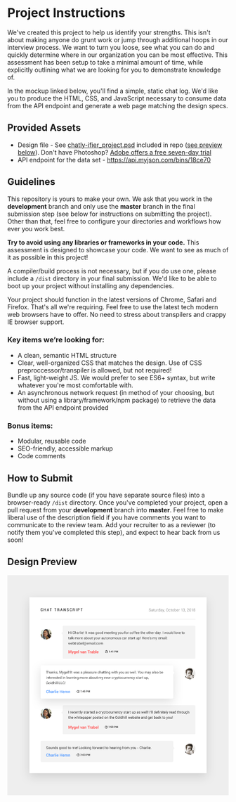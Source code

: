 # Project Instructions

We've created this project to help us identify your strengths. This isn't about making anyone do grunt work or jump through additional hoops in our interview process. We want to turn you loose, see what you can do and quickly determine where in our organization you can be most effective. This assessment has been setup to take a minimal amount of time, while explicitly outlining what we are looking for you to demonstrate knowledge of.

In the mockup linked below, you'll find a simple, static chat log. We'd like you to produce the HTML, CSS, and JavaScript necessary to consume data from the API endpoint and generate a web page matching the design specs.


## Provided Assets
- Design file - See [chatly-ifier_project.psd](/chatly-ifier_project.psd) included in repo ([see preview below](README.md#design-preview)). Don't have Photoshop? [Adobe offers a free seven-day trial](https://www.adobe.com/products/photoshop/free-trial-download.html)
- API endpoint for the data set - https://api.myjson.com/bins/18ce70


## Guidelines
This repository is yours to make your own. We ask that you work in the **development** branch and only use the **master** branch in the final submission step (see below for instructions on submitting the project). Other than that, feel free to configure your directories and workflows how ever you work best.

**Try to avoid using any libraries or frameworks in your code.** This assessment is designed to showcase your code. We want to see as much of it as possible in this project!

A compiler/build process is not necessary, but if you do use one, please include a `/dist` directory in your final submission. We'd like to be able to boot up your project without installing any dependencies.

Your project should function in the latest versions of Chrome, Safari and Firefox. That's all we're requiring. Feel free to use the latest tech modern web browsers have to offer. No need to stress about transpilers and crappy IE browser support.

### Key items we’re looking for:
- A clean, semantic HTML structure
- Clear, well-organized CSS that matches the design. Use of CSS preproccessor/transpiler is allowed, but not required!
- Fast, light-weight JS. We would prefer to see ES6+ syntax, but write whatever you're most comfortable with.
- An asynchronous network request (in method of your choosing, but without using a library/framework/npm package) to retrieve the data from the API endpoint provided

### Bonus items: 
- Modular, reusable code
- SEO-friendly, accessible markup
- Code comments
 
 
## How to Submit
Bundle up any source code (if you have separate source files) into a browser-ready `/dist` directory. Once you've completed your project, open a pull request from your **development** branch into **master**. Feel free to make liberal use of the description field if you have comments you want to communicate to the review team. Add your recruiter to as a reviewer (to notify them you've completed this step), and expect to hear back from us soon!

## Design Preview
![chatly-ifier_project design image](/chatly-ifier_project.png)
